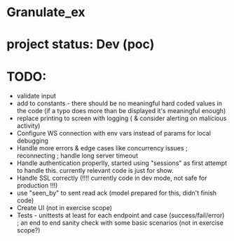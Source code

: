 # Granulate_ex

# project status: Dev (poc)
# TODO:
* validate input
* add to constants - there should be no meaningful hard coded values in the code (if a typo does more than be displayed it's meaningful enough)
* replace printing to screen with logging ( & consider alerting on malicious activity)
* Configure WS connection with env vars instead of params for local debugging 
* Handle more errors & edge cases like concurrency issues ; reconnecting ; handle long server timeout
* Handle authentication properlly, started using "sessions" as first attempt to handle this. currently relevant code is just for show. 
* Handle SSL correctly (!!!! currently code in dev mode, not safe for production !!!)
* use "seen_by" to sent read ack (model prepared for this, didn't finish code)
* Create UI (not in exercise scope)
* Tests - unittests at least for each endpoint and case (success/fail/error) ; an end to end sanity check with some basic scenarios (not in exercise scope?)
